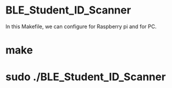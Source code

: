 # BLE_Student_ID_Scanner

In this Makefile, we can configure for Raspberry pi and for PC.

# make
# sudo ./BLE_Student_ID_Scanner
